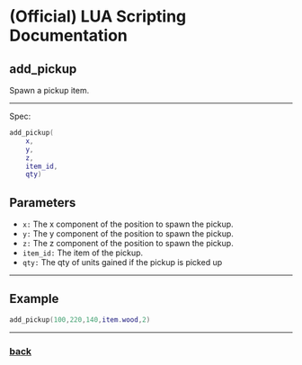 
# (Official) LUA Scripting Documentation

## add_pickup

Spawn a pickup item.

___

Spec:

```lua
add_pickup(
	x,
	y,
	z,
	item_id,
	qty)
```

## Parameters

- `x:` The x component of the position to spawn the pickup.
- `y:` The y component of the position to spawn the pickup.
- `z:` The z component of the position to spawn the pickup.
- `item_id:` The item of the pickup.
- `qty:` The qty of units gained if the pickup is picked up

___

## Example

```lua
add_pickup(100,220,140,item.wood,2)
```

___

### [back](../other)
